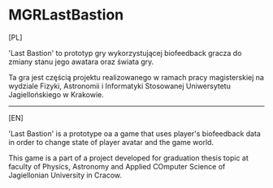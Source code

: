# MGRLastBastion

[PL]

'Last Bastion' to prototyp gry wykorzystującej biofeedback gracza do zmiany stanu jego awatara oraz świata gry.

Ta gra jest częścią projektu realizowanego w ramach pracy magisterskiej na wydziale Fizyki, Astronomii i Informatyki Stosowanej Uniwersytetu Jagiellońskiego w Krakowie.

---
[EN]

'Last Bastion' is a prototype oa a game that uses player's biofeedback data in order to change state of player avatar and the game world.

This game is a part of a project developed for graduation thesis topic at faculty of Physics, Astronomy and Applied COmputer Science of Jagiellonian University in Cracow.
